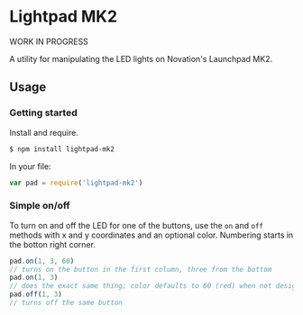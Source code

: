 # Lightpad MK2

WORK IN PROGRESS

A utility for manipulating the LED lights on Novation's Launchpad MK2.

## Usage

### Getting started

Install and require.

```bash
$ npm install lightpad-mk2
```

In your file:

```javascript
var pad = require('lightpad-mk2')
```

### Simple on/off

To turn on and off the LED for one of the buttons, use the `on` and `off`
methods with x and y coordinates and an optional color. Numbering starts in the
botton right corner.

```javascript
pad.on(1, 3, 60)
// turns on the button in the first column, three from the bottom
pad.on(1, 3)
// does the exact same thing; color defaults to 60 (red) when not designated
pad.off(1, 3)
// turns off the same button
```

